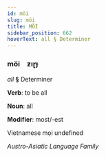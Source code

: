 ```yaml
---
id: möi
slug: möi
title: MÖİ
sidebar_position: 662
hoverText: all § Determiner
---
```


### möi&emsp;<span kind="abugida">ƶıɽɟ</span>

*all* **§** Determiner

**Verb**: to be all

**Noun**: all

**Modifier**: most/-est

Vietnamese mọi  undefined

*Austro-Asiatic Language Family*